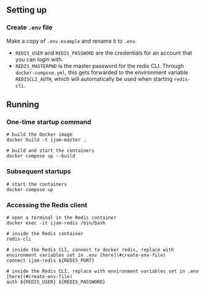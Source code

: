 ## Setting up
### Create `.env` file
Make a copy of `.env.example` and rename it to `.env`.

* `REDIS_USER` and `REDIS_PASSWORD` are the credentials for an account that you can login with.
* `REDIS_MASTERPWD` is the master password for the redis CLI. Through `docker-compose.yml`, this gets forwarded to the environment variable `REDISCLI_AUTH`, which will automatically be used when starting `redis-cli`.

## Running
### One-time startup command
```
# build the Docker image
docker build -t ijam-master .

# build and start the containers
docker compose up --build
```
### Subsequent startups
```
# start the containers
docker compose up
```
### Accessing the Redis client
```
# open a terminal in the Redis container
docker exec -it ijam-redis /bin/bash

# inside the Redis container
redis-cli

# inside the Redis CLI, connect to docker redis, replace with environment variables set in .env [here](#create-env-file)
connect ijam-redis ${REDIS_PORT}

# inside the Redis CLI, replace with environment variables set in .env [here](#create-env-file)
auth ${REDIS_USER} ${REDIS_PASSWORD}
```
